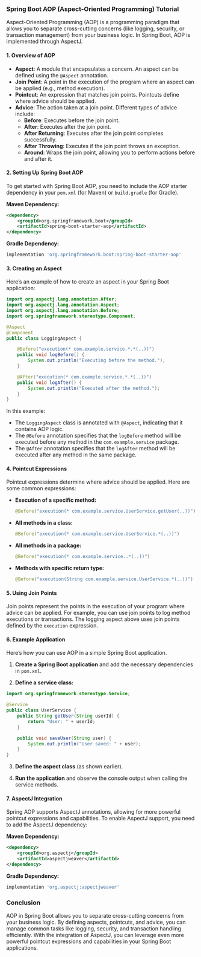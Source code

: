 ### Spring Boot AOP (Aspect-Oriented Programming) Tutorial

Aspect-Oriented Programming (AOP) is a programming paradigm that allows you to separate cross-cutting concerns (like logging, security, or transaction management) from your business logic. In Spring Boot, AOP is implemented through AspectJ.

#### 1. **Overview of AOP**

- **Aspect**: A module that encapsulates a concern. An aspect can be defined using the `@Aspect` annotation.
- **Join Point**: A point in the execution of the program where an aspect can be applied (e.g., method execution).
- **Pointcut**: An expression that matches join points. Pointcuts define where advice should be applied.
- **Advice**: The action taken at a join point. Different types of advice include:
  - **Before**: Executes before the join point.
  - **After**: Executes after the join point.
  - **After Returning**: Executes after the join point completes successfully.
  - **After Throwing**: Executes if the join point throws an exception.
  - **Around**: Wraps the join point, allowing you to perform actions before and after it.

#### 2. **Setting Up Spring Boot AOP**

To get started with Spring Boot AOP, you need to include the AOP starter dependency in your `pom.xml` (for Maven) or `build.gradle` (for Gradle).

**Maven Dependency:**

```xml
<dependency>
    <groupId>org.springframework.boot</groupId>
    <artifactId>spring-boot-starter-aop</artifactId>
</dependency>
```

**Gradle Dependency:**

```groovy
implementation 'org.springframework.boot:spring-boot-starter-aop'
```

#### 3. **Creating an Aspect**

Here’s an example of how to create an aspect in your Spring Boot application:

```java
import org.aspectj.lang.annotation.After;
import org.aspectj.lang.annotation.Aspect;
import org.aspectj.lang.annotation.Before;
import org.springframework.stereotype.Component;

@Aspect
@Component
public class LoggingAspect {

    @Before("execution(* com.example.service.*.*(..))")
    public void logBefore() {
        System.out.println("Executing before the method.");
    }

    @After("execution(* com.example.service.*.*(..))")
    public void logAfter() {
        System.out.println("Executed after the method.");
    }
}
```

In this example:
- The `LoggingAspect` class is annotated with `@Aspect`, indicating that it contains AOP logic.
- The `@Before` annotation specifies that the `logBefore` method will be executed before any method in the `com.example.service` package.
- The `@After` annotation specifies that the `logAfter` method will be executed after any method in the same package.

#### 4. **Pointcut Expressions**

Pointcut expressions determine where advice should be applied. Here are some common expressions:

- **Execution of a specific method:**
  ```java
  @Before("execution(* com.example.service.UserService.getUser(..))")
  ```

- **All methods in a class:**
  ```java
  @Before("execution(* com.example.service.UserService.*(..))")
  ```

- **All methods in a package:**
  ```java
  @Before("execution(* com.example.service..*(..))")
  ```

- **Methods with specific return type:**
  ```java
  @Before("execution(String com.example.service.UserService.*(..))")
  ```

#### 5. **Using Join Points**

Join points represent the points in the execution of your program where advice can be applied. For example, you can use join points to log method executions or transactions. The logging aspect above uses join points defined by the `execution` expression.

#### 6. **Example Application**

Here’s how you can use AOP in a simple Spring Boot application.

1. **Create a Spring Boot application** and add the necessary dependencies in `pom.xml`.

2. **Define a service class:**

```java
import org.springframework.stereotype.Service;

@Service
public class UserService {
    public String getUser(String userId) {
        return "User: " + userId;
    }

    public void saveUser(String user) {
        System.out.println("User saved: " + user);
    }
}
```

3. **Define the aspect class** (as shown earlier).

4. **Run the application** and observe the console output when calling the service methods.

#### 7. **AspectJ Integration**

Spring AOP supports AspectJ annotations, allowing for more powerful pointcut expressions and capabilities. To enable AspectJ support, you need to add the AspectJ dependency:

**Maven Dependency:**

```xml
<dependency>
    <groupId>org.aspectj</groupId>
    <artifactId>aspectjweaver</artifactId>
</dependency>
```

**Gradle Dependency:**

```groovy
implementation 'org.aspectj:aspectjweaver'
```

### Conclusion

AOP in Spring Boot allows you to separate cross-cutting concerns from your business logic. By defining aspects, pointcuts, and advice, you can manage common tasks like logging, security, and transaction handling efficiently. With the integration of AspectJ, you can leverage even more powerful pointcut expressions and capabilities in your Spring Boot applications.
